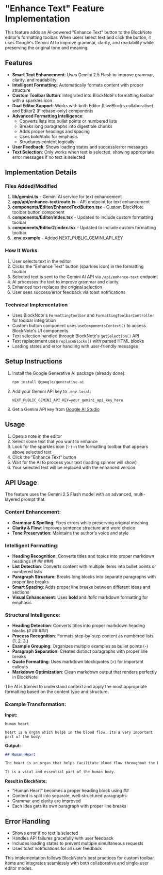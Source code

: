 # "Enhance Text" Feature Implementation

This feature adds an AI-powered "Enhance Text" button to the BlockNote editor's formatting toolbar. When users select text and click the button, it uses Google's Gemini AI to improve grammar, clarity, and readability while preserving the original tone and meaning.

## Features

- **Smart Text Enhancement**: Uses Gemini 2.5 Flash to improve grammar, clarity, and readability
- **Intelligent Formatting**: Automatically formats content with proper structure
- **Custom Toolbar Button**: Integrated into BlockNote's formatting toolbar with a sparkles icon
- **Dual Editor Support**: Works with both Editor (LiveBlocks collaborative) and Editor2 (Firebase-only) components
- **Advanced Formatting Intelligence**: 
  - Converts lists into bullet points or numbered lists
  - Breaks long paragraphs into digestible chunks
  - Adds proper headings and spacing
  - Uses bold/italic for emphasis
  - Structures content logically
- **User Feedback**: Shows loading states and success/error messages
- **Text Selection**: Only works when text is selected, showing appropriate error messages if no text is selected

## Implementation Details

### Files Added/Modified

1. **lib/gemini.ts** - Gemini AI service for text enhancement
2. **app/api/enhance-text/route.ts** - API endpoint for text enhancement
3. **components/Editor/EnhanceTextButton.tsx** - Custom BlockNote toolbar button component
4. **components/Editor/index.tsx** - Updated to include custom formatting toolbar
5. **components/Editor2/index.tsx** - Updated to include custom formatting toolbar
6. **.env.example** - Added NEXT_PUBLIC_GEMINI_API_KEY

### How It Works

1. User selects text in the editor
2. Clicks the "Enhance Text" button (sparkles icon) in the formatting toolbar
3. Selected text is sent to the Gemini AI API via `/api/enhance-text` endpoint
4. AI processes the text to improve grammar and clarity
5. Enhanced text replaces the original selection
6. User sees success/error feedback via toast notifications

### Technical Implementation

- Uses BlockNote's `FormattingToolbar` and `FormattingToolbarController` for toolbar integration
- Custom button component uses `useComponentsContext()` to access BlockNote's UI components
- Text selection handled through BlockNote's `getSelection()` API
- Text replacement uses `replaceBlocks()` with parsed HTML blocks
- Loading states and error handling with user-friendly messages

## Setup Instructions

1. Install the Google Generative AI package (already done):
   ```bash
   npm install @google/generative-ai
   ```

2. Add your Gemini API key to `.env.local`:
   ```
   NEXT_PUBLIC_GEMINI_API_KEY=your_gemini_api_key_here
   ```

3. Get a Gemini API key from [Google AI Studio](https://makersuite.google.com/app/apikey)

## Usage

1. Open a note in the editor
2. Select some text that you want to enhance
3. Look for the sparkles icon (✨) in the formatting toolbar that appears above selected text
4. Click the "Enhance Text" button
5. Wait for the AI to process your text (loading spinner will show)
6. Your selected text will be replaced with the enhanced version

## API Usage

The feature uses the Gemini 2.5 Flash model with an advanced, multi-layered prompt that:

### Content Enhancement:
- **Grammar & Spelling**: Fixes errors while preserving original meaning
- **Clarity & Flow**: Improves sentence structure and word choice
- **Tone Preservation**: Maintains the author's voice and style

### Intelligent Formatting:
- **Heading Recognition**: Converts titles and topics into proper markdown headings (# ## ###)
- **List Detection**: Converts content with multiple items into bullet points or numbered lists
- **Paragraph Structure**: Breaks long blocks into separate paragraphs with proper line breaks
- **Smart Spacing**: Adds proper line breaks between different ideas and sections
- **Visual Enhancement**: Uses **bold** and *italic* markdown formatting for emphasis

### Structural Intelligence:
- **Heading Detection**: Converts titles into proper markdown heading blocks (# ## ###)
- **Process Recognition**: Formats step-by-step content as numbered lists (1. 2. 3.)
- **Example Grouping**: Organizes multiple examples as bullet points (-)
- **Paragraph Separation**: Creates distinct paragraphs with proper line breaks
- **Quote Formatting**: Uses markdown blockquotes (>) for important callouts
- **Markdown Optimization**: Clean markdown output that renders perfectly in BlockNote

The AI is trained to understand context and apply the most appropriate formatting based on the content type and structure.

### Example Transformation:

**Input:**
```
human heart

heart is a organ which helps in the blood flow. its a very important part of the body.
```

**Output:**
```markdown
## Human Heart

The heart is an organ that helps facilitate blood flow throughout the body.

It is a vital and essential part of the human body.
```

**Result in BlockNote:**
- "Human Heart" becomes a proper heading block using ##
- Content is split into separate, well-structured paragraphs
- Grammar and clarity are improved
- Each idea gets its own paragraph with proper line breaks

## Error Handling

- Shows error if no text is selected
- Handles API failures gracefully with user feedback
- Includes loading states to prevent multiple simultaneous requests
- Uses toast notifications for all user feedback

This implementation follows BlockNote's best practices for custom toolbar items and integrates seamlessly with both collaborative and single-user editor modes.
